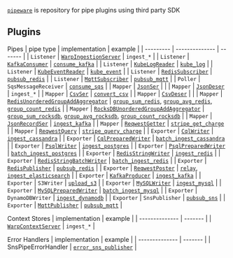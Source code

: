 [`pipeware`] is repository for pipe plugins using third party SDK

## Plugins
Pipes
| pipe type | implementation | example |
| --------- | -------------- | ------- |
| `Listener`  | [`WarpIngestionServer`] | `ingest_*` |
| `Listener` | [`KafkaConsumer`] | [`consume_kafka`] |
| `Listener` | [`KubeLogReader`] | [`kube_log`] |
| `Listener` | [`KubeEventReader`] | [`kube_event`] |
| `Listener` | [`RedisSubscriber`] | [`pubsub_redis`] |
| `Listener` | [`MqttSubscriber`] | [`pubsub_mqtt`] |
| `Poller` | `SqsMessageReceiver` | [`consume_sqs`] |
| `Mapper` | [`JsonSer`] |  |
| `Mapper` | [`JsonDeser`] | `ingest_*` |
| `Mapper` | [`CsvSer`] | [`convert_csv`] |
| `Mapper` | [`CsvDeser`] |  |
| `Mapper` | [`RedisUnorderedGroupAddAggregator`] | [`group_sum_redis`], [`group_avg_redis`], [`group_count_redis`] |
| `Mapper` | [`RocksDBUnorderedGroupAddAggregator`] | [`group_sum_rocksdb`], [`group_avg_rocksdb`], [`group_count_rocksdb`] |
| `Mapper` | [`JsonRecordSer`] | [`ingest_kafka`] |
| `Mapper` | [`ReqwestGetter`] | [`stripe_get_charge`] |
| `Mapper` | [`ReqwestQuery`] | [`stripe_query_charge`] |
| `Exporter` | [`CqlWriter`] | [`ingest_cassandra`] |
| `Exporter` | [`CqlPreparedWriter`] | [`batch_ingest_cassandra`] |
| `Exporter` | [`PsqlWriter`] | [`ingest_postgres`] |
| `Exporter` | [`PsqlPreparedWriter`] | [`batch_ingest_postgres`] |
| `Exporter` | [`RedisStringWriter`] | [`ingest_redis`] |
| `Exporter` | [`RedisStringBatchWriter`] | [`batch_ingest_redis`] |
| `Exporter` | [`RedisPublisher`] | [`pubsub_redis`] |
| `Exporter` | [`ReqwestPoster`] | [`relay`], [`ingest_elasticsearch`] |
| `Exporter` | [`KafkaProducer`] | [`ingest_kafka`] |
| `Exporter` | `S3Writer` | [`upload_s3`] |
| `Exporter` | [`MySQLWriter`] | [`ingest_mysql`] |
| `Exporter` | [`MySQLPreparedWriter`] | [`batch_ingest_mysql`] |
| `Exporter` | `DynamoDBWriter` | [`ingest_dynamodb`] |
| `Exporter` | `SnsPublisher` | [`pubsub_sns`] |
| `Exporter` | [`MqttPublisher`] | [`pubsub_mqtt`] |

Context Stores
| implementation | example |
| -------------- | ------- |
| [`WarpContextServer`] | `ingest_*` |

Error Handlers
| implementation | example |
| -------------- | ------- |
| SnsPipeErrorHandler | [`error_sns_publisher`] |

[`pipeware`]: https://github.com/pipebase/pipebase/tree/main/pipeware
[`group_sum_redis`]: https://github.com/pipebase/pipebase/tree/main/examples/group_sum_redis
[`group_avg_redis`]: https://github.com/pipebase/pipebase/tree/main/examples/group_avg_redis
[`group_count_redis`]: https://github.com/pipebase/pipebase/tree/main/examples/group_count_redis
[`group_sum_rocksdb`]: https://github.com/pipebase/pipebase/tree/main/examples/group_sum_rocksdb
[`group_avg_rocksdb`]: https://github.com/pipebase/pipebase/tree/main/examples/group_avg_rocksdb
[`group_count_rocksdb`]: https://github.com/pipebase/pipebase/tree/main/examples/group_count_rocksdb
[`ingest_cassandra`]: https://github.com/pipebase/pipebase/tree/main/examples/ingest_cassandra
[`ingest_postgres`]: https://github.com/pipebase/pipebase/tree/main/examples/ingest_postgres
[`ingest_redis`]: https://github.com/pipebase/pipebase/tree/main/examples/ingest_redis
[`batch_ingest_redis`]: https://github.com/pipebase/pipebase/tree/main/examples/batch_ingest_redis
[`relay`]: https://github.com/pipebase/pipebase/tree/main/examples/relay
[`consume_kafka`]: https://github.com/pipebase/pipebase/tree/main/examples/consume_kafka
[`ingest_kafka`]: https://github.com/pipebase/pipebase/tree/main/examples/ingest_kafka
[`kube_log`]: https://github.com/pipebase/pipebase/tree/main/examples/kube_log
[`kube_event`]: https://github.com/pipebase/pipebase/tree/main/examples/kube_event
[`convert_csv`]: https://github.com/pipebase/pipebase/tree/main/examples/convert_csv
[`upload_s3`]: https://github.com/pipebase/pipebase/tree/main/examples/upload_s3
[`ingest_mysql`]: https://github.com/pipebase/pipebase/tree/main/examples/ingest_mysql
[`ingest_elasticsearch`]: https://github.com/pipebase/pipebase/tree/main/examples/ingest_elasticsearch
[`stripe_get_charge`]: https://github.com/pipebase/pipebase/tree/main/examples/stripe_get_charge
[`stripe_query_charge`]: https://github.com/pipebase/pipebase/tree/main/examples/stripe_query_charge
[`consume_sqs`]: https://github.com/pipebase/pipebase/tree/main/examples/consume_sqs
[`pubsub_redis`]: https://github.com/pipebase/pipebase/tree/main/examples/pubsub_redis
[`ingest_dynamodb`]: https://github.com/pipebase/pipebase/tree/main/examples/ingest_dynamodb
[`pubsub_sns`]: https://github.com/pipebase/pipebase/tree/main/examples/pubsub_sns
[`error_sns_publisher`]: https://github.com/pipebase/pipebase/tree/main/examples/error_sns_publisher
[`batch_ingest_postgres`]: https://github.com/pipebase/pipebase/tree/main/examples/batch_ingest_postgres
[`batch_ingest_mysql`]: https://github.com/pipebase/pipebase/tree/main/examples/batch_ingest_mysql
[`batch_ingest_cassandra`]: https://github.com/pipebase/pipebase/tree/main/examples/batch_ingest_cassandra
[`pubsub_mqtt`]: https://github.com/pipebase/pipebase/tree/main/examples/pubsub_mqtt

[`WarpIngestionServer`]: https://docs.rs/pipewarp/
[`KafkaConsumer`]: https://docs.rs/pipekafka/
[`KubeLogReader`]: https://docs.rs/pipekube/
[`KubeEventReader`]: https://docs.rs/pipekube/
[`RedisSubscriber`]: https://docs.rs/piperedis/
[`JsonSer`]: https://docs.rs/pipejson/
[`JsonDeser`]: https://docs.rs/pipejson/
[`JsonRecordSer`]: https://docs.rs/pipejson/
[`CsvSer`]: https://docs.rs/pipecsv/
[`CsvDeser`]: https://docs.rs/pipecsv/
[`RedisUnorderedGroupAddAggregator`]: https://docs.rs/piperedis/
[`RocksDBUnorderedGroupAddAggregator`]: https://docs.rs/piperocksdb/
[`ReqwestGetter`]: https://docs.rs/pipereqwest/
[`ReqwestQuery`]: https://docs.rs/pipereqwest/
[`CqlWriter`]: https://docs.rs/pipecql/
[`CqlPreparedWriter`]: https://docs.rs/pipecql/
[`PsqlWriter`]: https://docs.rs/pipepsql/
[`PsqlPreparedWriter`]: https://docs.rs/pipepsql/
[`RedisStringWriter`]: https://docs.rs/piperedis/
[`RedisStringBatchWriter`]: https://docs.rs/piperedis/
[`RedisPublisher`]: https://docs.rs/piperedis/
[`ReqwestPoster`]: https://docs.rs/pipereqwest/
[`KafkaProducer`]: https://docs.rs/pipekafka/
[`MySQLWriter`]: https://docs.rs/pipemysql/
[`MySQLPreparedWriter`]: https://docs.rs/pipemysql/
[`WarpContextServer`]: https://docs.rs/pipewarp/
[`MqttPublisher`]: https://docs.rs/pipemqtt/
[`MqttSubscriber`]: https://docs.rs/pipemqtt/